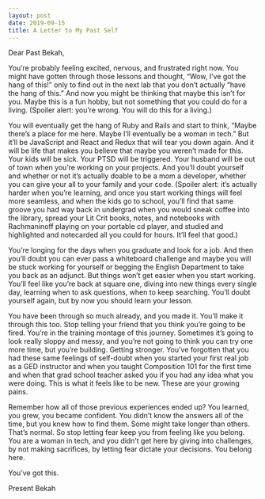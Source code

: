 ```yaml
---
layout: post
date: 2019-09-15
title: A Letter to My Past Self
---
```

Dear Past Bekah,

You’re probably feeling excited, nervous, and frustrated right now. You might have gotten through those lessons and thought, “Wow, I’ve got the hang of this!” only to find out in the next lab that you don’t actually “have the hang of this.” And now you might be thinking that maybe this isn’t for you. Maybe this is a fun hobby, but not something that you could do for a living. (Spoiler alert: you’re wrong. You will do this for a living.)

You will eventually get the hang of Ruby and Rails and start to think, “Maybe there’s a place for me here. Maybe I’ll eventually be a woman in tech.” But it’ll be JavaScript and React and Redux that will tear you down again. And it will be life that makes you believe that maybe you weren’t made for this. Your kids will be sick. Your PTSD will be triggered. Your husband will be out of town when you’re working on your projects. And you’ll doubt yourself and whether or not it’s actually doable to be a mom a developer, whether you can give your all to your family and your code. (Spoiler alert: it’s actually harder when you’re learning, and once you start working things will feel more seamless, and when the kids go to school, you’ll find that same groove you had way back in undergrad when you would sneak coffee into the library, spread your Lit Crit books, notes, and notebooks with Rachmaninoff playing on your portable cd player, and studied and highlighted and notecarded all you could for hours. It’ll feel that good.)

You’re longing for the days when you graduate and look for a job. And then you’ll doubt you can ever pass a whiteboard challenge and maybe you will be stuck working for yourself or begging the English Department to take you back as an adjunct. But things won’t get easier when you start working. You’ll feel like you’re back at square one, diving into new things every single day, learning when to ask questions, when to keep searching. You’ll doubt yourself again, but by now you should learn your lesson.

You have been through so much already, and you made it. You’ll make it through this too. Stop telling your friend that you think you’re going to be fired. You’re in the training montage of this journey. Sometimes it’s going to look really sloppy and messy, and you’re not going to think you can try one more time, but you’re building. Getting stronger. You’ve forgotten that you had these same feelings of self-doubt when you started your first real job as a GED instructor and when you taught Composition 101 for the first time and when that grad school teacher asked you if you had any idea what you were doing. This is what it feels like to be new. These are your growing pains.

Remember how all of those previous experiences ended up? You learned, you grew, you became confident. You didn’t know the answers all of the time, but you knew how to find them. Some might take longer than others. That’s normal. So stop letting fear keep you from feeling like you belong. You are a woman in tech, and you didn’t get here by giving into challenges, by not making sacrifices, by letting fear dictate your decisions. You belong here.

You’ve got this.

Present Bekah
